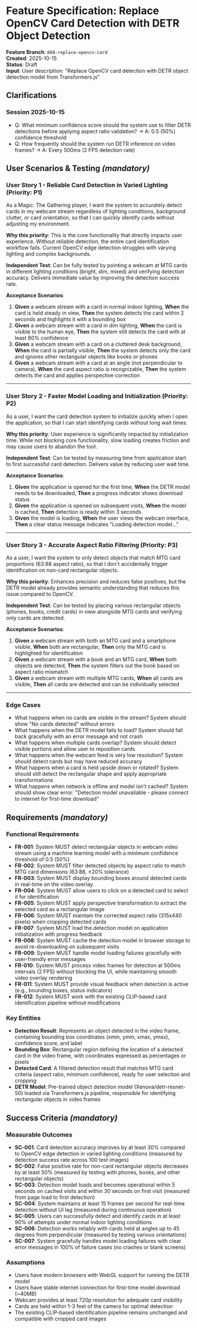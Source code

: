# Feature Specification: Replace OpenCV Card Detection with DETR Object Detection

**Feature Branch**: `008-replace-opencv-card`  
**Created**: 2025-10-15  
**Status**: Draft  
**Input**: User description: "Replace OpenCV card detection with DETR object detection model from Transformers.js"

## Clarifications

### Session 2025-10-15

- Q: What minimum confidence score should the system use to filter DETR detections before applying aspect ratio validation? → A: 0.5 (50%) confidence threshold
- Q: How frequently should the system run DETR inference on video frames? → A: Every 500ms (2 FPS detection rate)

## User Scenarios & Testing *(mandatory)*

### User Story 1 - Reliable Card Detection in Varied Lighting (Priority: P1)

As a Magic: The Gathering player, I want the system to accurately detect cards in my webcam stream regardless of lighting conditions, background clutter, or card orientation, so that I can quickly identify cards without adjusting my environment.

**Why this priority**: This is the core functionality that directly impacts user experience. Without reliable detection, the entire card identification workflow fails. Current OpenCV edge detection struggles with varying lighting and complex backgrounds.

**Independent Test**: Can be fully tested by pointing a webcam at MTG cards in different lighting conditions (bright, dim, mixed) and verifying detection accuracy. Delivers immediate value by improving the detection success rate.

**Acceptance Scenarios**:

1. **Given** a webcam stream with a card in normal indoor lighting, **When** the card is held steady in view, **Then** the system detects the card within 2 seconds and highlights it with a bounding box
2. **Given** a webcam stream with a card in dim lighting, **When** the card is visible to the human eye, **Then** the system still detects the card with at least 80% confidence
3. **Given** a webcam stream with a card on a cluttered desk background, **When** the card is partially visible, **Then** the system detects only the card and ignores other rectangular objects like books or phones
4. **Given** a webcam stream with a card at an angle (not perpendicular to camera), **When** the card aspect ratio is recognizable, **Then** the system detects the card and applies perspective correction

---

### User Story 2 - Faster Model Loading and Initialization (Priority: P2)

As a user, I want the card detection system to initialize quickly when I open the application, so that I can start identifying cards without long wait times.

**Why this priority**: User experience is significantly impacted by initialization time. While not blocking core functionality, slow loading creates friction and may cause users to abandon the tool.

**Independent Test**: Can be tested by measuring time from application start to first successful card detection. Delivers value by reducing user wait time.

**Acceptance Scenarios**:

1. **Given** the application is opened for the first time, **When** the DETR model needs to be downloaded, **Then** a progress indicator shows download status
2. **Given** the application is opened on subsequent visits, **When** the model is cached, **Then** detection is ready within 3 seconds
3. **Given** the model is loading, **When** the user views the webcam interface, **Then** a clear status message indicates "Loading detection model..."

---

### User Story 3 - Accurate Aspect Ratio Filtering (Priority: P3)

As a user, I want the system to only detect objects that match MTG card proportions (63:88 aspect ratio), so that I don't accidentally trigger identification on non-card rectangular objects.

**Why this priority**: Enhances precision and reduces false positives, but the DETR model already provides semantic understanding that reduces this issue compared to OpenCV.

**Independent Test**: Can be tested by placing various rectangular objects (phones, books, credit cards) in view alongside MTG cards and verifying only cards are detected.

**Acceptance Scenarios**:

1. **Given** a webcam stream with both an MTG card and a smartphone visible, **When** both are rectangular, **Then** only the MTG card is highlighted for identification
2. **Given** a webcam stream with a book and an MTG card, **When** both objects are detected, **Then** the system filters out the book based on aspect ratio mismatch
3. **Given** a webcam stream with multiple MTG cards, **When** all cards are visible, **Then** all cards are detected and can be individually selected

---

### Edge Cases

- What happens when no cards are visible in the stream? System should show "No cards detected" without errors
- What happens when the DETR model fails to load? System should fall back gracefully with an error message and not crash
- What happens when multiple cards overlap? System should detect visible portions and allow user to reposition cards
- What happens when the webcam feed is very low resolution? System should detect cards but may have reduced accuracy
- What happens when a card is held upside down or rotated? System should still detect the rectangular shape and apply appropriate transformations
- What happens when network is offline and model isn't cached? System should show clear error: "Detection model unavailable - please connect to internet for first-time download"

## Requirements *(mandatory)*

### Functional Requirements

- **FR-001**: System MUST detect rectangular objects in webcam video stream using a machine learning model with a minimum confidence threshold of 0.5 (50%)
- **FR-002**: System MUST filter detected objects by aspect ratio to match MTG card dimensions (63:88, ±20% tolerance)
- **FR-003**: System MUST display bounding boxes around detected cards in real-time on the video overlay
- **FR-004**: System MUST allow users to click on a detected card to select it for identification
- **FR-005**: System MUST apply perspective transformation to extract the selected card as a rectangular image
- **FR-006**: System MUST maintain the corrected aspect ratio (315x440 pixels) when cropping detected cards
- **FR-007**: System MUST load the detection model on application initialization with progress feedback
- **FR-008**: System MUST cache the detection model in browser storage to avoid re-downloading on subsequent visits
- **FR-009**: System MUST handle model loading failures gracefully with user-friendly error messages
- **FR-010**: System MUST process video frames for detection at 500ms intervals (2 FPS) without blocking the UI, while maintaining smooth video overlay rendering
- **FR-011**: System MUST provide visual feedback when detection is active (e.g., bounding boxes, status indicators)
- **FR-012**: System MUST work with the existing CLIP-based card identification pipeline without modifications

### Key Entities

- **Detection Result**: Represents an object detected in the video frame, containing bounding box coordinates (xmin, ymin, xmax, ymax), confidence score, and label
- **Bounding Box**: Rectangular region defining the location of a detected card in the video frame, with coordinates expressed as percentages or pixels
- **Detected Card**: A filtered detection result that matches MTG card criteria (aspect ratio, minimum confidence), ready for user selection and cropping
- **DETR Model**: Pre-trained object detection model (Xenova/detr-resnet-50) loaded via Transformers.js pipeline, responsible for identifying rectangular objects in video frames

## Success Criteria *(mandatory)*

### Measurable Outcomes

- **SC-001**: Card detection accuracy improves by at least 30% compared to OpenCV edge detection in varied lighting conditions (measured by detection success rate across 100 test images)
- **SC-002**: False positive rate for non-card rectangular objects decreases by at least 50% (measured by testing with phones, books, and other rectangular objects)
- **SC-003**: Detection model loads and becomes operational within 5 seconds on cached visits and within 30 seconds on first visit (measured from page load to first detection)
- **SC-004**: System maintains at least 15 frames per second for real-time detection without UI lag (measured during continuous operation)
- **SC-005**: Users can successfully detect and identify cards in at least 90% of attempts under normal indoor lighting conditions
- **SC-006**: Detection works reliably with cards held at angles up to 45 degrees from perpendicular (measured by testing various orientations)
- **SC-007**: System gracefully handles model loading failures with clear error messages in 100% of failure cases (no crashes or blank screens)

### Assumptions

- Users have modern browsers with WebGL support for running the DETR model
- Users have stable internet connection for first-time model download (~40MB)
- Webcam provides at least 720p resolution for adequate card visibility
- Cards are held within 1-3 feet of the camera for optimal detection
- The existing CLIP-based identification pipeline remains unchanged and compatible with cropped card images
